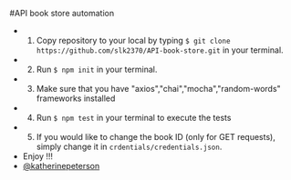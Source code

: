 #API book store automation

- 1. Copy repository to your local by typing  ```$ git clone https://github.com/slk2370/API-book-store.git``` in your terminal.
- 2. Run ```$ npm init``` in your terminal.
- 3. Make sure that you have "axios","chai","mocha","random-words" frameworks installed
- 4. Run ```$ npm test``` in your terminal to execute the tests
- 5. If you would like to change the book ID (only for GET requests), simply change it in ```crdentials/credentials.json```.
- Enjoy !!!
- [@katherinepeterson](https://www.github.com/octokatherine)
